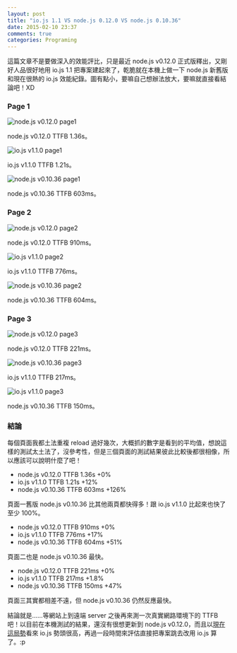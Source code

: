 ```yaml
---
layout: post
title: "io.js 1.1 VS node.js 0.12.0 VS node.js 0.10.36"
date: 2015-02-10 23:37
comments: true
categories: Programing
---
```


這篇文章不是要做深入的效能評比，只是最近 node.js v0.12.0 正式版釋出，又剛好人品很好地用 io.js 1.1 把專案建起來了，乾脆就在本機上做一下 node.js 新舊版和現在很熱的 io.js 效能紀錄。圖有點小，要嘛自己想辦法放大，要嘛就直接看結論吧！XD

### Page 1

![node.js v0.12.0 page1](https://lh3.googleusercontent.com/-AWI4LN6fELs/VNomvCU_iMI/AAAAAAAAIKs/Im1igPcG3EI/w1118-h331-no/Screen%2BShot%2B2015-02-10%2Bat%2B11.28.59%2BPM.png)

node.js v0.12.0 TTFB 1.36s。

![io.js v1.1.0 page1](https://lh6.googleusercontent.com/-tl-PFTsvs-0/VNomy_t_IkI/AAAAAAAAILU/YRiVxSVD5Dc/w1118-h331-no/Screen%2BShot%2B2015-02-10%2Bat%2B11.34.28%2BPM.png)

io.js v1.1.0 TTFB 1.21s。

![node.js v0.10.36 page1](https://lh4.googleusercontent.com/-pJ4XM3ov8v4/VNomx2fPf-I/AAAAAAAAILE/RxH-DOoQygg/w1118-h331-no/Screen%2BShot%2B2015-02-10%2Bat%2B11.30.32%2BPM.png)

node.js v0.10.36 TTFB 603ms。

<!-- more -->

### Page 2

![node.js v0.12.0 page2](https://lh4.googleusercontent.com/-5LGXJ2DInfM/VNomvEBYaQI/AAAAAAAAIK0/UyWZldWsB-4/w1118-h331-no/Screen%2BShot%2B2015-02-10%2Bat%2B11.29.22%2BPM.png)

node.js v0.12.0 TTFB 910ms。

![io.js v1.1.0 page2](https://lh3.googleusercontent.com/-CePlsRGHndI/VNomzP3ZMzI/AAAAAAAAILc/YlkhDkjRHAY/w1118-h331-no/Screen%2BShot%2B2015-02-10%2Bat%2B11.34.49%2BPM.png)

io.js v1.1.0 TTFB 776ms。

![node.js v0.10.36 page2](https://lh5.googleusercontent.com/-AemhYmtokBw/VNomx8aIBMI/AAAAAAAAILg/3GBjTwsTs1w/w1118-h331-no/Screen%2BShot%2B2015-02-10%2Bat%2B11.30.43%2BPM.png)

node.js v0.10.36 TTFB 604ms。

### Page 3

![node.js v0.12.0 page3](https://lh3.googleusercontent.com/-sbjgcsYBKEI/VNomvAQ99yI/AAAAAAAAIKw/1kKSgNjzysw/w1118-h331-no/Screen%2BShot%2B2015-02-10%2Bat%2B11.29.37%2BPM.png)

node.js v0.12.0 TTFB 221ms。

![node.js v0.10.36 page3](https://lh4.googleusercontent.com/-D1D5stJUzPg/VNomxwPjWOI/AAAAAAAAILI/Zj_XEEIcOxs/w1118-h331-no/Screen%2BShot%2B2015-02-10%2Bat%2B11.30.51%2BPM.png)

io.js v1.1.0 TTFB 217ms。

![io.js v1.1.0 page3](https://lh3.googleusercontent.com/-ZnrOiohW9VU/VNomzm0vZCI/AAAAAAAAILk/cT8R99I1tJc/w1118-h331-no/Screen%2BShot%2B2015-02-10%2Bat%2B11.35.08%2BPM.png)

node.js v0.10.36 TTFB 150ms。

### 結論

每個頁面我都土法重複 reload 過好幾次，大概抓的數字是看到的平均值，想說這樣的測試太土法了，沒參考性，但是三個頁面的測試結果彼此比較後都很相像，所以應該可以說明什麼了吧！

* node.js v0.12.0 TTFB 1.36s +0%
* io.js v1.1.0 TTFB 1.21s +12%
* node.js v0.10.36 TTFB 603ms +126%

頁面一舊版 node.js v0.10.36 比其他兩頁都快得多！跟 io.js v1.1.0 比起來也快了至少 100%。

* node.js v0.12.0 TTFB 910ms +0%
* io.js v1.1.0 TTFB 776ms +17%
* node.js v0.10.36 TTFB 604ms +51%

頁面二也是 node.js v0.10.36 最快。

* node.js v0.12.0 TTFB 221ms +0%
* io.js v1.1.0 TTFB 217ms +1.8%
* node.js v0.10.36 TTFB 150ms +47%

頁面三其實都相差不遠，但 node.js v0.10.36 仍然反應最快。

結論就是……等網站上到遠端 server 之後再來測一次真實網路環境下的 TTFB 吧！以目前在本機測試的結果，還沒有很想更新到 node.js v0.12.0，而且以[現在這局勢](http://blog.chh.tw/posts/what-is-iojs-nodejs-forking/)看來 io.js 勢頭很高，再過一段時間來評估直接把專案跳去改用 io.js 算了。:p
